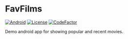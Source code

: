 # FavFilms

[![Android](https://img.shields.io/badge/API-33%2B-blue?logo=android-studio)]()
[![License](https://img.shields.io/badge/License-Apache_2.0-blue.svg)](https://opensource.org/licenses/Apache-2.0)
[![CodeFactor](https://www.codefactor.io/repository/github/marlonlom/favfilms/badge/main)](https://www.codefactor.io/repository/github/marlonlom/favfilms/overview/main)

Demo android app for showing popular and recent movies.
